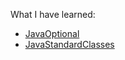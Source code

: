 What I have learned:

- [JavaOptional](https://github.com/gilangrkun/java-learning/tree/master/Demo/javaoptional)
- [JavaStandardClasses](https://github.com/gilangrkun/java-learning/tree/master/Demo/javastring)
